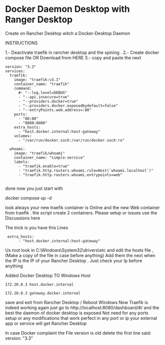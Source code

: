 # Docker Daemon  Desktop with Ranger Desktop
Create on Rancher Desktop witch a Docker-Desktop Daemon 

 INSTRUCTIONS 
 
1.- Deactivate traefik in rancher desktop and the spining .
2.- Create docker compose file OR Download from HERE
3.- copy and paste the next

```
version: "3.3"
services:
  traefik:
    image: "traefik:v3.1"
    container_name: "traefik"
    command:
      #- "--log.level=DEBUG"
      - "--api.insecure=true"
      - "--providers.docker=true"
      - "--providers.docker.exposedbydefault=false"
      - "--entryPoints.web.address=:80"
    ports:
      - "80:80"
      - "8080:8080"
    extra_hosts:
      - "host.docker.internal:host-gateway"
    volumes:
      - "/var/run/docker.sock:/var/run/docker.sock:ro"

  whoami:
    image: "traefik/whoami"
    container_name: "simple-service"
    labels:
      - "traefik.enable=true"
      - "traefik.http.routers.whoami.rule=Host(`whoami.localhost`)"
      - "traefik.http.routers.whoami.entrypoints=web"
	  
```
done now you just start with 

docker compose up -d

look always your new traefik container is Online and the new Web container 
from traefik . the script create 2 containers.
Please setup or issues use the Discussions here

The trick is you have this Lines

```
 extra_hosts:
      - "host.docker.internal:host-gateway"
```

Us root look in C:\Windows\System32\drivers\etc
and edit the hosts file , (Make a copy of the file in case before anything)
Add  them the next when the IP is the IP of your Rancher Desktop . Just check your Ip before anything 

 Added Docker Desktop TO Windows Host
 ```
172.20.0.3 host.docker.internal

172.20.0.3 gateway.docker.internal
```
save and exit from Rancher Desktop / Reboot Windows 
Now Traefik is indeed working again just go to http://localhost:8080/dashboard/#/ and the best the daemon of docker desktop is exposed 
Not need for any ports setup or any modifications that work perfect in any port or ip your external app or service will get Rancher Desktop

In case Docker complaint the File version is old delete the first line said:
version: "3.3"
